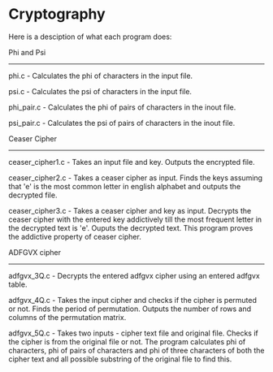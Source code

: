 # Cryptography

Here is a desciption of what each program does:

Phi and Psi
************

  phi.c - Calculates the phi of characters in the input file.
  
  psi.c - Calculates the psi of characters in the input file.

  phi_pair.c - Calculates the phi of pairs of characters in the inout file.
  
  psi_pair.c - Calculates the psi of pairs of characters in the inout file.

Ceaser Cipher
*************

ceaser_cipher1.c - Takes an input file and key. Outputs the encrypted file.

ceaser_cipher2.c - Takes a ceaser cipher as input. Finds the keys assuming that 'e' is the most common letter in english      alphabet and outputs the decrypted file.

ceaser_cipher3.c - Takes a ceaser cipher and key as input. Decrypts the ceaser cipher with the entered key addictively till the most frequent letter in the decrypted text is 'e'. Ouputs the decrypted text. This program proves the addictive property of ceaser cipher.

ADFGVX cipher
*************

adfgvx_3Q.c - Decrypts the entered adfgvx cipher using an entered adfgvx table.

adfgvx_4Q.c - Takes the input cipher and checks if the cipher is permuted or not. Finds the period of permutation. Outputs the number of rows and columns of the permutation matrix.

adfgvx_5Q.c - Takes two inputs - cipher text file and original file. Checks if the cipher is from the original file or not. The program calculates phi of characters, phi of pairs of characters and phi of three characters of both the cipher text and all possible substring of the original file to find this.
